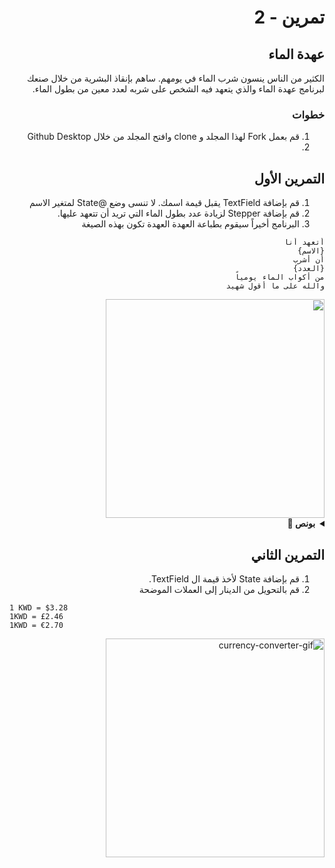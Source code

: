 
<div dir="rtl">

#  تمرين - 2
## عهدة الماء
الكثير من الناس ينسون شرب الماء في يومهم. ساهم بإنقاذ البشرية من خلال صنعك لبرنامج عهدة الماء والذي يتعهد فيه الشخص على شربه لعدد معين من بطول الماء.
### خطوات 
1. قم بعمل Fork لهذا المجلد و clone وافتح المجلد من خلال Github Desktop 
2. 



## التمرين الأول


1. قم بإضافة TextField يقبل قيمة اسمك. لا تنسى وضع @State لمتغير الاسم
2. قم بإضافة Stepper لزيادة عدد بطول الماء التي تريد أن تتعهد عليها.
3. البرنامج أخيراً سيقوم بطباعة العهدة 
العهدة تكون بهذه الصيغة 
```
أتعهد أنا 
{الاسم}
أن أشرب 
{العدد}
من أكواب الماء يومياً
والله على ما أقول شهيد
```

<img src="https://user-images.githubusercontent.com/8784343/102672812-f1abaf00-41a2-11eb-96c4-afc48017b25b.gif" width="350px" />


<details>
  <summary>
    <strong>بونص 🎁</strong>
  </summary>
  <pre>
- قم بتعطيل التصليح التلقائي spell check للكيبورد 
- استعمل خط أنيق يلوق مع الخلفية
- أضف موسيقى هاري بوتر بالخلفية ⚡️👓
</pre>
</details>

## التمرين الثاني
1. قم بإضافة State  لأخذ قيمة ال TextField. 
2. قم بالتحويل من الدينار إلى العملات الموضحة

<div dir="ltr">
  
```
1 KWD = $3.28
1KWD = £2.46
1KWD = €2.70
```
</div>

<img src="https://user-images.githubusercontent.com/8784343/102673444-333d5980-41a5-11eb-991e-d7b349a169ec.gif" alt="currency-converter-gif" width="350px"/>





</div>
